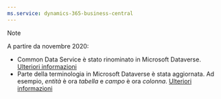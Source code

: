 ```yaml
---
ms.service: dynamics-365-business-central
---
```

> [!NOTE]
> A partire da novembre 2020:
> - Common Data Service è stato rinominato in Microsoft Dataverse. [Ulteriori informazioni](https://aka.ms/PAuAppBlog)
> - Parte della terminologia in Microsoft Dataverse è stata aggiornata. Ad esempio, *entità* è ora *tabella* e *campo* è ora *colonna*. [Ulteriori informazioni](/powerapps/maker/data-platform/data-platform-intro)
